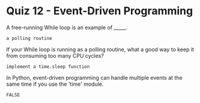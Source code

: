 # Quiz 12 - Event-Driven Programming

A free-running While loop is an example of _____.

    a polling routine 

If your While loop is running as a polling routine, what a good way to keep it from consuming too many CPU cycles? 

    implement a time.sleep function

In Python, event-driven programming can handle multiple events at the same time if you use the 'time' module.

    FALSE
